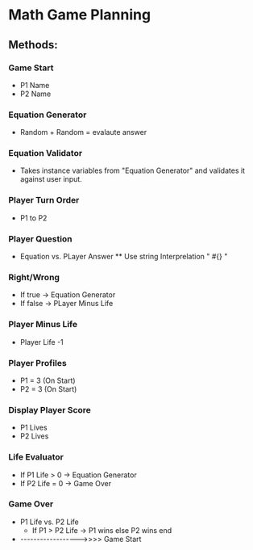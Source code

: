 # Math Game Planning

## Methods:
### Game Start
  * P1 Name
  * P2 Name

### Equation Generator
  * Random + Random = evalaute answer

### Equation Validator
  * Takes instance variables from "Equation Generator" and validates it against user input.  

### Player Turn Order
  * P1 to P2

### Player Question
  * Equation vs. PLayer Answer
    ** Use string Interprelation " #{} "

### Right/Wrong
  * If true -> Equation Generator
  * If false -> PLayer Minus Life

### Player Minus Life
  * Player Life -1

### Player Profiles
  * P1 = 3 (On Start)
  * P2 = 3 (On Start)

### Display Player Score
  * P1 Lives
  * P2 Lives

### Life Evaluator
  * If P1 Life > 0 -> Equation Generator
  * If P2 Life = 0 -> Game Over

### Game Over
  * P1 Life vs. P2 Life
    * If P1 > P2 Life
        -> P1 wins 
      else
        P2 wins
      end
  * ------------------>>>> Game Start    
